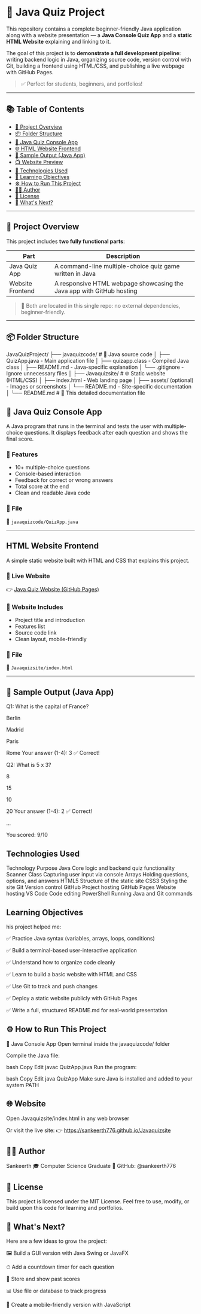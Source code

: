 # 🧠 Java Quiz Project

This repository contains a complete beginner-friendly Java application along with a website presentation — a **Java Console Quiz App** and a **static HTML Website** explaining and linking to it.

The goal of this project is to **demonstrate a full development pipeline**: writing backend logic in Java, organizing source code, version control with Git, building a frontend using HTML/CSS, and publishing a live webpage with GitHub Pages.

> ✅ Perfect for students, beginners, and portfolios!

---

## 📚 Table of Contents

- [📁 Project Overview](#-project-overview)
- [📦 Folder Structure](#-folder-structure)
- [🧠 Java Quiz Console App](#-java-quiz-console-app)
- [🌐 HTML Website Frontend](#-html-website-frontend)
- [📸 Sample Output (Java App)](#-sample-output-java-app)
- [📺 Website Preview](#-website-preview)
- [🧪 Technologies Used](#-technologies-used)
- [🎯 Learning Objectives](#-learning-objectives)
- [⚙️ How to Run This Project](#️-how-to-run-this-project)
- [🧑‍💻 Author](#-author)
- [📜 License](#-license)
- [🚀 What's Next?](#-whats-next)

---

## 📁 Project Overview

This project includes **two fully functional parts**:

| Part             | Description                                                           |
| ---------------- | --------------------------------------------------------------------- |
| Java Quiz App    | A command-line multiple-choice quiz game written in Java              |
| Website Frontend | A responsive HTML webpage showcasing the Java app with GitHub hosting |

> 📁 Both are located in this single repo: no external dependencies, beginner-friendly.

---

## 📦 Folder Structure


JavaQuizProject/
├── javaquizcode/         # 🧠 Java source code
│   ├── QuizApp.java       - Main application file
│   ├── quizapp.class      - Compiled Java class
│   ├── README.md          - Java-specific explanation
│   └── .gitignore         - Ignore unnecessary files
│
├── Javaquizsite/         # 🌐 Static website (HTML/CSS)
│   ├── index.html         - Web landing page
│   ├── assets/ (optional) - Images or screenshots
│   └── README.md          - Site-specific documentation
│
└── README.md             # 📘 This detailed documentation file

## 🧠 Java Quiz Console App

A Java program that runs in the terminal and tests the user with multiple-choice questions. It displays feedback after each question and shows the final score.

### 🔹 Features

- 10+ multiple-choice questions
- Console-based interaction
- Feedback for correct or wrong answers
- Total score at the end
- Clean and readable Java code

### 📄 File

📄 `javaquizcode/QuizApp.java`

---

##  HTML Website Frontend

A simple static website built with HTML and CSS that explains this project.

### 🔗 Live Website

👉 [Java Quiz Website (GitHub Pages)](https://sankeerth776.github.io/Javaquizsite)

### 🔹 Website Includes

- Project title and introduction
- Features list
- Source code link
- Clean layout, mobile-friendly

### 📄 File

📄 `Javaquizsite/index.html`

---

## 📸 Sample Output (Java App)
Q1: What is the capital of France?

Berlin

Madrid

Paris

Rome
Your answer (1-4): 3
✅ Correct!

Q2: What is 5 x 3?

8

15

10

20
Your answer (1-4): 2
✅ Correct!

...

You scored: 9/10

## Technologies Used
Technology	Purpose
Java	Core logic and backend quiz functionality
Scanner Class	Capturing user input via console
Arrays	Holding questions, options, and answers
HTML5	Structure of the static site
CSS3	Styling the site
Git	Version control
GitHub	Project hosting
GitHub Pages	Website hosting
VS Code	Code editing
PowerShell	Running Java and Git commands

## Learning Objectives
his project helped me:

✅ Practice Java syntax (variables, arrays, loops, conditions)

✅ Build a terminal-based user-interactive application

✅ Understand how to organize code cleanly

✅ Learn to build a basic website with HTML and CSS

✅ Use Git to track and push changes

✅ Deploy a static website publicly with GitHub Pages

✅ Write a full, structured README.md for real-world presentation

## ⚙️ How to Run This Project
🧠 Java Console App
Open terminal inside the javaquizcode/ folder

Compile the Java file:

bash
Copy
Edit
javac QuizApp.java
Run the program:

bash
Copy
Edit
java QuizApp
Make sure Java is installed and added to your system PATH

## 🌐 Website
Open Javaquizsite/index.html in any web browser

Or visit the live site:
👉 https://sankeerth776.github.io/Javaquizsite

## 🧑‍💻 Author
Sankeerth
🎓 Computer Science Graduate
🔗 GitHub: @sankeerth776

## 📜 License
This project is licensed under the MIT License.
Feel free to use, modify, or build upon this code for learning and portfolios.

## 🚀 What's Next?
Here are a few ideas to grow the project:

🖼️ Build a GUI version with Java Swing or JavaFX

⏱ Add a countdown timer for each question

💾 Store and show past scores

📊 Use file or database to track progress

📱 Create a mobile-friendly version with JavaScript



```


